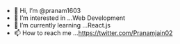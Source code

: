 - 👋 Hi, I’m @pranam1603
- 👀 I’m interested in ...Web Development
- 🌱 I’m currently learning ...React.js
- 📫 How to reach me ...https://twitter.com/Pranamjain02

<!---
pranam1603/pranam1603 is a ✨ special ✨ repository because its `README.md` (this file) appears on your GitHub profile.
You can click the Preview link to take a look at your changes.
--->
